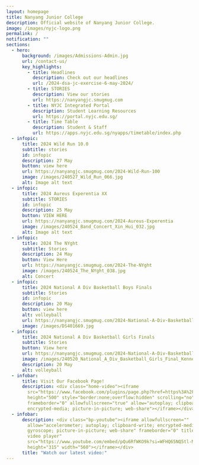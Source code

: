 ```yaml
---
layout: homepage
title: Nanyang Junior College
description: Official website of Nanyang Junior College.
image: /images/nyjc-logo.png
permalink: /
notification: ""
sections:
  - hero:
      background: /images/Admissions-Admin.jpg
      url: /contact-us/
      key_highlights:
        - title: Headlines
          description: Check out our headlines
          url: /2024-dsa-jc-exercise-6-may-2024/
        - title: STORIES
          description: View our stories
          url: https://nanyangjc.smugmug.com
        - title: NYJC Integrated Portal
          description: Student Learning Resources
          url: https://portal.nyjc.edu.sg/
        - title: Time Table
          description: Student & Staff
          url: https://apps.nyjc.edu.sg/nyapps/timetable/index.php
  - infopic:
      title: 2024 Wild Run 10.0
      subtitle: stories
      id: infopic
      description: 27 May
      button: view here
      url: https://nanyangjc.smugmug.com/2024-Wild-Run-100
      image: /images/240527_Wild_Run_066.jpg
      alt: Image alt text
  - infopic:
      title: 2024 Aureus Experentia XX
      subtitle: STORIES
      id: infopic
      description: 25 May
      button: VIEW HERE
      url: https://nanyangjc.smugmug.com/2024-Aureus-Experentia
      image: /images/240524_Band_Concert_Xin_Hui_032.jpg
      alt: Image alt text
  - infopic:
      title: 2024 The NYght
      subtitle: Stories
      description: 24 May
      button: View Here
      url: https://nanyangjc.smugmug.com/2024-The-NYght
      image: /images/240524_The_NYght_038.jpg
      alt: Concert
  - infopic:
      title: 2024 National A Div Basketball Boys Finals
      subtitle: Stories
      id: infopic
      description: 20 May
      button: view here
      alt: volleyball
      url: https://nanyangjc.smugmug.com/2024-National-A-Div-Basketball-Boys-Finals
      image: /images/DS401669.jpg
  - infopic:
      title: 2024 National A Div Basketball Girls Finals
      subtitle: Stories
      button: View here
      url: https://nanyangjc.smugmug.com/2024-National-A-Div-Basketball-Girls-Finals
      image: /images/240520_National_A_Div_Basketball_Girls_Final_Kenneth_Koh_004.jpg
      description: 20 May
      alt: volleyball
  - infobar:
      title: Visit Our Facebook Page!
      description: <div class="home-video"><iframe
        src="https://www.facebook.com/plugins/page.php?href=https%3A%2F%2Fwww.facebook.com%2FNanyangjc%2F&tabs=timeline&width=340&height=500&small_header=false&adapt_container_width=true&hide_cover=false&show_facepile=true&appId"
        height="500" style="border:none;overflow:hidden" scrolling="no"
        frameborder="0" allowfullscreen="true" allow="autoplay; clipboard-write;
        encrypted-media; picture-in-picture; web-share"></iframe></div>
  - infobar:
      description: <div class="bp-youtube"><iframe allowfullscreen=""
        allow="accelerometer; autoplay; clipboard-write; encrypted-media;
        gyroscope; picture-in-picture; web-share" frameborder="0" title="YouTube
        video player"
        src="https://www.youtube.com/embed/pQu6RfWKO9k?si=WFHQ65NQ5tl-M84f"
        height="315" width="560"></iframe></div>
      title: "Watch our latest video:"
---
```

